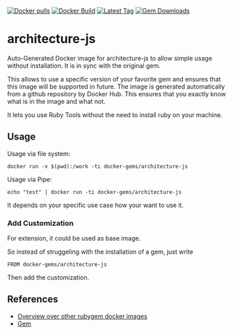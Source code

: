 [![Docker pulls](https://img.shields.io/docker/pulls/rubygem/architecture-js.svg)](https://hub.docker.com/r/rubygem/architecture-js/)
[![Docker Build](https://img.shields.io/docker/automated/rubygem/architecture-js.svg)](https://hub.docker.com/r/rubygem/architecture-js/)
[![Latest Tag](https://img.shields.io/github/tag/docker-rubygem/architecture-js.svg)](https://hub.docker.com/r/rubygem/architecture-js/)
[![Gem Downloads](https://img.shields.io/gem/dt/architecture-js.svg)](https://rubygems.org/gems/architecture-js/)
# architecture-js

Auto-Generated Docker image for architecture-js to allow simple usage without installation.
It is in sync with the original gem.

This allows to use a specific version of your favorite gem and ensures that this image will be supported in future.
The image is generated automatically from a github repository by Docker Hub.
This ensures that you exactly know what is in the image and what not.

It lets you use Ruby Tools without the need to install ruby on your machine.

## Usage

Usage via file system:

`docker run -v $(pwd):/work -ti docker-gems/architecture-js`

Usage via Pipe:

`echo "test" | docker run -ti docker-gems/architecture-js`

It depends on your specific use case how your want to use it.

### Add Customization

For extension, it could be used as base image.

So instead of struggeling with the installation of a gem, just write

`FROM docker-gems/architecture-js`

Then add the customization.

## References

 - [Overview over other rubygem docker images](https://github.com/thinkbot/docker-rubygem)
 - [Gem](https://rubygems.org/gems/architecture-js/)
